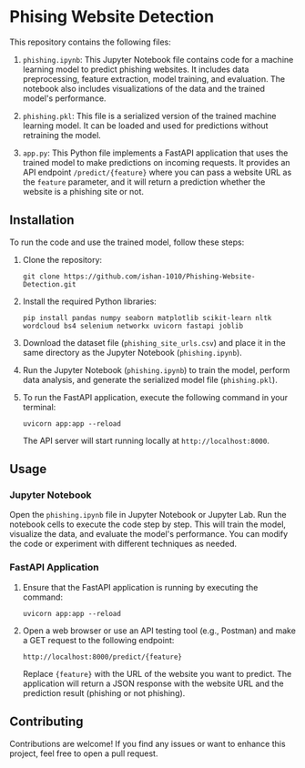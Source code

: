 # Phising Website Detection

This repository contains the following files:

1. `phishing.ipynb`: This Jupyter Notebook file contains code for a machine learning model to predict phishing websites. It includes data preprocessing, feature extraction, model training, and evaluation. The notebook also includes visualizations of the data and the trained model's performance.

2. `phishing.pkl`: This file is a serialized version of the trained machine learning model. It can be loaded and used for predictions without retraining the model.

3. `app.py`: This Python file implements a FastAPI application that uses the trained model to make predictions on incoming requests. It provides an API endpoint `/predict/{feature}` where you can pass a website URL as the `feature` parameter, and it will return a prediction whether the website is a phishing site or not.

## Installation

To run the code and use the trained model, follow these steps:

1. Clone the repository:

   ```
   git clone https://github.com/ishan-1010/Phishing-Website-Detection.git
   ```

2. Install the required Python libraries:

   ```
   pip install pandas numpy seaborn matplotlib scikit-learn nltk wordcloud bs4 selenium networkx uvicorn fastapi joblib
   ```

3. Download the dataset file (`phishing_site_urls.csv`) and place it in the same directory as the Jupyter Notebook (`phishing.ipynb`).

4. Run the Jupyter Notebook (`phishing.ipynb`) to train the model, perform data analysis, and generate the serialized model file (`phishing.pkl`).

5. To run the FastAPI application, execute the following command in your terminal:

   ```
   uvicorn app:app --reload
   ```

   The API server will start running locally at `http://localhost:8000`.

## Usage

### Jupyter Notebook

Open the `phishing.ipynb` file in Jupyter Notebook or Jupyter Lab. Run the notebook cells to execute the code step by step. This will train the model, visualize the data, and evaluate the model's performance. You can modify the code or experiment with different techniques as needed.

### FastAPI Application

1. Ensure that the FastAPI application is running by executing the command:

   ```
   uvicorn app:app --reload
   ```

2. Open a web browser or use an API testing tool (e.g., Postman) and make a GET request to the following endpoint:

   ```
   http://localhost:8000/predict/{feature}
   ```

   Replace `{feature}` with the URL of the website you want to predict. The application will return a JSON response with the website URL and the prediction result (phishing or not phishing).

## Contributing

Contributions are welcome! If you find any issues or want to enhance this project, feel free to open a pull request.
